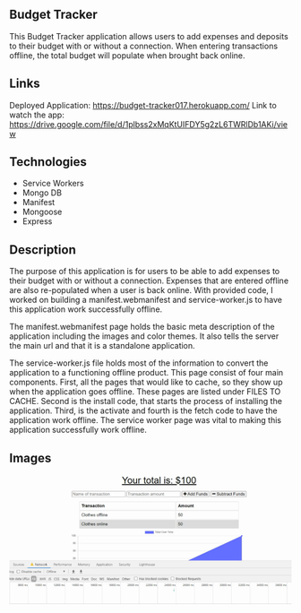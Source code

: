 ## Budget Tracker
This Budget Tracker application allows users to add expenses and deposits to their budget with or without a connection. When entering transactions offline, the total budget will populate when brought back online.

## Links

Deployed Application: https://budget-tracker017.herokuapp.com/
Link to watch the app: https://drive.google.com/file/d/1plbss2xMqKtUIFDY5g2zL6TWRlDb1AKi/view

## Technologies

<ul>
    <li> Service Workers </li>
    <li> Mongo DB </li>
    <li> Manifest </li>
    <li> Mongoose </li>
    <li> Express </li>
</ul>

## Description

The purpose of this application is for users to be able to add expenses to their budget with or without a connection.  Expenses that are entered offline are also re-populated when a user is back online. With provided code, I worked on building a manifest.webmanifest and service-worker.js to have this application work successfully offline. 

The manifest.webmanifest page holds the basic meta description of the application including the images and color themes. It also tells the server the main url and that it is a standalone application. 

The service-worker.js file holds most of the information to convert the application to a functioning offline product. This page consist of four main components. First, all the pages that would like to cache, so they show up when the application goes offline. These pages are listed under FILES TO CACHE. Second is the install code, that starts the process of installing the application. Third, is the activate and fourth is the fetch code to have the application work offline. The service worker page was vital to making this application successfully work offline. 

## Images 
<img src="images\budgetoffline.png">